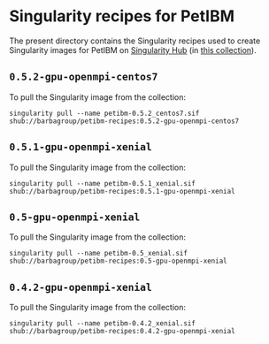 # Singularity recipes for PetIBM

The present directory contains the Singularity recipes used to create Singularity images for PetIBM on [Singularity Hub](https://singularity-hub.org/) (in [this collection](https://singularity-hub.org/collections/3692)).

## `0.5.2-gpu-openmpi-centos7`

To pull the Singularity image from the collection:

```shell
singularity pull --name petibm-0.5.2_centos7.sif shub://barbagroup/petibm-recipes:0.5.2-gpu-openmpi-centos7
```

## `0.5.1-gpu-openmpi-xenial`

To pull the Singularity image from the collection:

```shell
singularity pull --name petibm-0.5.1_xenial.sif shub://barbagroup/petibm-recipes:0.5.1-gpu-openmpi-xenial
```

## `0.5-gpu-openmpi-xenial`

To pull the Singularity image from the collection:

```shell
singularity pull --name petibm-0.5_xenial.sif shub://barbagroup/petibm-recipes:0.5-gpu-openmpi-xenial
```

## `0.4.2-gpu-openmpi-xenial`

To pull the Singularity image from the collection:

```shell
singularity pull --name petibm-0.4.2_xenial.sif shub://barbagroup/petibm-recipes:0.4.2-gpu-openmpi-xenial
```
